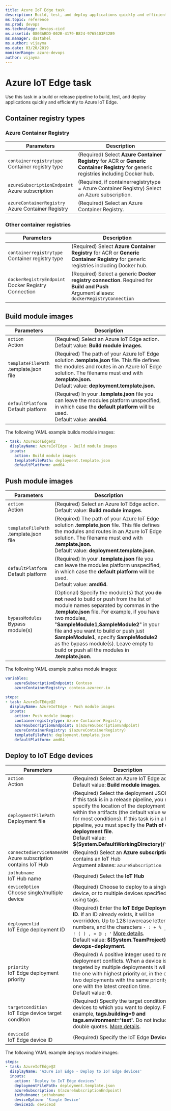 ```yaml
---
title: Azure IoT Edge task
description: Build, test, and deploy applications quickly and efficiently to Azure IoT Edge
ms.topic: reference
ms.prod: devops
ms.technology: devops-cicd
ms.assetid: 0803ABDD-002B-4179-B824-9765403F4289
ms.manager: dastahel
ms.author: vijayma
ms.date: 03/20/2019
monikerRange: azure-devops
author: vijayma
---
```


# Azure IoT Edge task

Use this task in a build or release pipeline to build, test, and deploy applications quickly and efficiently to Azure IoT Edge.

## Container registry types

### Azure Container Registry

<table>
   <thead>
      <tr>
         <th>Parameters</th>
         <th>Description</th>
      </tr>
   </thead>
   <tr>
      <td><code>containerregistrytype</code><br/>Container registry type</td>
      <td>(Required) Select <b>Azure Container Registry</b> for ACR or <b>Generic Container Registry</b> for generic registries including Docker hub.</td>
   </tr>
   <tr>
      <td><code>azureSubscriptionEndpoint</code><br/>Azure subscription</td>
      <td>(Required, if containerregistrytype = Azure Container Registry) Select an Azure subscription.</td>
   </tr>
   <tr>
      <td><code>azureContainerRegistry</code><br/>Azure Container Registry</td>
      <td>(Required) Select an Azure Container Registry.</td>
   </tr>
</table>

### Other container registries

<table>
   <thead>
      <tr>
         <th>Parameters</th>
         <th>Description</th>
      </tr>
   </thead>
   <tr>
      <td><code>containerregistrytype</code><br/>Container registry type</td>
      <td>(Required) Select <b>Azure Container Registry</b> for ACR or <b>Generic Container Registry</b> for generic registries including Docker hub.</td>
   </tr>
   <tr>
      <td><code>dockerRegistryEndpoint</code><br/>Docker Registry Connection</td>
      <td>(Required) Select a generic <b>Docker registry connection</b>. Required for <b>Build and Push</b><br/>Argument aliases: <code>dockerRegistryConnection</code></td>
   </tr>
</table>

## Build module images

<table>
   <thead>
      <tr>
         <th>Parameters</th>
         <th>Description</th>
      </tr>
   </thead>
   <tr>
      <td><code>action</code><br/>Action</td>
      <td>(Required) Select an Azure IoT Edge action.<br/>Default value: <b>Build module images</b>.</td>
   </tr>
   <tr>
      <td><code>templateFilePath</code><br/>.template.json file</td>
      <td>(Required) The path of your Azure IoT Edge solution <b>.template.json</b> file. This file defines the modules and routes in an Azure IoT Edge solution. The filename must end with <b>.template.json.</b><br/>Default value: <b>deployment.template.json</b>.</td>
   </tr>
   <tr>
      <td><code>defaultPlatform</code><br/>Default platform</td>
      <td>(Required) In your <b>.template.json</b> file you can leave the modules platform unspecified, in which case the <b>default platform</b> will be used.<br/>Default value: <b>amd64</b>.</td>
   </tr>
</table>

The following YAML example builds module images:

```YAML
- task: AzureIoTEdge@2
  displayName: AzureIoTEdge - Build module images
  inputs:
    action: Build module images
    templateFilePath: deployment.template.json
    defaultPlatform: amd64  
```

## Push module images

<table>
   <thead>
      <tr>
         <th>Parameters</th>
         <th>Description</th>
      </tr>
   </thead>
   <tr>
      <td><code>action</code><br/>Action</td>
      <td>(Required) Select an Azure IoT Edge action.<br/>Default value: <b>Build module images</b>.</td>
   </tr>
   <tr>
      <td><code>templateFilePath</code><br/>.template.json file</td>
      <td>(Required) The path of your Azure IoT Edge solution <b>.template.json</b> file. This file defines the modules and routes in an Azure IoT Edge solution. The filename must end with <b>.template.json.</b><br/>Default value: <b>deployment.template.json</b>.</td>
   </tr>
   <tr>
      <td><code>defaultPlatform</code><br/>Default platform</td>
      <td>(Required) In your <b>.template.json</b> file you can leave the modules platform unspecified, in which case the <b>default platform</b> will be used.<br/>Default value: <b>amd64</b>.</td>
   </tr>
   <tr>
      <td><code>bypassModules</code><br/>Bypass module(s)</td>
      <td>(Optional) Specify the module(s) that you <b>do not</b> need to build or push from the list of module names separated by commas in the <b>.template.json</b> file. For example, if you have two modules, &quot;<b>SampleModule1,SampleModule2</b>&quot; in your file and you want to build or push just <b>SampleModule1</b>, specify <b>SampleModule2</b> as the bypass module(s). Leave empty to build or push all the modules in <b>.template.json</b>.
</table>

The following YAML example pushes module images:

```YAML
variables:
    azureSubscriptionEndpoint: Contoso
    azureContainerRegistry: contoso.azurecr.io

steps:    
- task: AzureIoTEdge@2
  displayName: AzureIoTEdge - Push module images
  inputs:
    action: Push module images
    containerregistrytype: Azure Container Registry
    azureSubscriptionEndpoint: $(azureSubscriptionEndpoint)
    azureContainerRegistry: $(azureContainerRegistry)
    templateFilePath: deployment.template.json
    defaultPlatform: amd64  
```

## Deploy to IoT Edge devices

<table>
   <thead>
      <tr>
         <th>Parameters</th>
         <th>Description</th>
      </tr>
   </thead>
   <tr>
      <td><code>action</code><br/>Action</td>
      <td>(Required) Select an Azure IoT Edge action.<br/>Default value: <b>Build module images</b>.</td>
   </tr>
   <tr>
      <td><code>deploymentFilePath</code><br/>Deployment file</td>
      <td>(Required) Select the deployment JSON file. If this task is in a release pipeline, you must specify the location of the deployment file within the artifacts (the default value works for most conditions). If this task is in a build pipeline, you must specify the <b>Path of output deployment file</b>.<br/>Default value: <b>$(System.DefaultWorkingDirectory)/<em>*/</em>.json.</b></td>
   </tr>
   <tr>
      <td><code>connectedServiceNameARM</code><br/>Azure subscription contains IoT Hub</td>
      <td>(Required) Select an <b>Azure subscription</b> that contains an IoT Hub<br/>Argument aliases: <code>azureSubscription</code></td>
   </tr>
   <tr>
      <td><code>iothubname</code><br/>IoT Hub name</td>
      <td>(Required) Select the <b>IoT Hub</b></td>
   </tr>
   <tr>
      <td><code>deviceOption</code><br/>Choose single/multiple device</td>
      <td>(Required) Choose to deploy to a single device, or to multiple devices specified by using tags.</td>
   </tr>
   <tr>
      <td><code>deploymentid</code><br/>IoT Edge deployment ID</td>
      <td>(Required) Enter the <b>IoT Edge Deployment ID</b>. If an ID already exists, it will be overridden. Up to 128 lowercase letters, numbers, and the characters <code>- : + % _ # * ? ! ( ) , = @ ; &#39;</code> <a href="https://docs.microsoft.com/azure/iot-edge/how-to-deploy-monitor#monitor-a-deployment">More details</a>.<br/>Default value: <b>$(System.TeamProject)-devops-deployment.</b></td>
   </tr>
   <tr>
      <td><code>priority</code><br/>IoT Edge deployment priority</td>
      <td>(Required) A positive integer used to resolve deployment conflicts. When a device is targeted by multiple deployments it will use the one with highest priority or, in the case of two deployments with the same priority, the one with the latest creation time.<br/>Default value: <b>0</b>.</td>
   </tr>
   <tr>
      <td><code>targetcondition</code><br/>IoT Edge device target condition</td>
      <td>(Required) Specify the target condition of the devices to which you want to deploy. For example, <b>tags.building=9 and tags.environment=&#39;test&#39;</b>. Do not include double quotes. <a href="https://docs.microsoft.com/azure/iot-edge/how-to-deploy-monitor#monitor-a-deployment">More details</a>.</td>
   </tr>
   <tr>
      <td><code>deviceId</code><br/>IoT Edge device ID</td>
      <td>(Required) Specify the IoT Edge <b>Device ID</b>.</td>
   </tr>
</table>

The following YAML example deploys module images:
```YAML
steps:
- task: AzureIoTEdge@2
  displayName: 'Azure IoT Edge - Deploy to IoT Edge devices'
  inputs:
    action: 'Deploy to IoT Edge devices'
    deploymentFilePath: deployment.template.json
    azureSubscription: $(azureSubscriptionEndpoint)
    iothubname: iothubname
    deviceOption: 'Single Device'
    deviceId: deviceId
```






